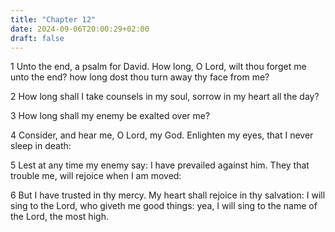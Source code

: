 ```yaml
---
title: "Chapter 12"
date: 2024-09-06T20:00:29+02:00
draft: false
---
```



1 Unto the end, a psalm for David. How long, O Lord, wilt thou forget me unto the end? how long dost thou turn away thy face from me?

2 How long shall I take counsels in my soul, sorrow in my heart all the day?

3 How long shall my enemy be exalted over me?

4 Consider, and hear me, O Lord, my God. Enlighten my eyes, that I never sleep in death:

5 Lest at any time my enemy say: I have prevailed against him. They that trouble me, will rejoice when I am moved:

6 But I have trusted in thy mercy. My heart shall rejoice in thy salvation: I will sing to the Lord, who giveth me good things: yea, I will sing to the name of the Lord, the most high.

